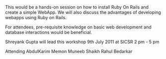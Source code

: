 This would be a hands-on session on how to install Ruby On Rails and create a simple WebApp. We will also discuss the advantages of developing webapps using Ruby on Rails.

For attendees, pre-requisite knowledge on basic web development and database interactions would be beneficial.

Shreyank Gupta will lead this workshop
9th July 2011 at SICSR
2 pm - 5 pm

Attending
AbdulKarim Memon
Muneeb Shaikh
Rahul Bedarkar
<add your name here>